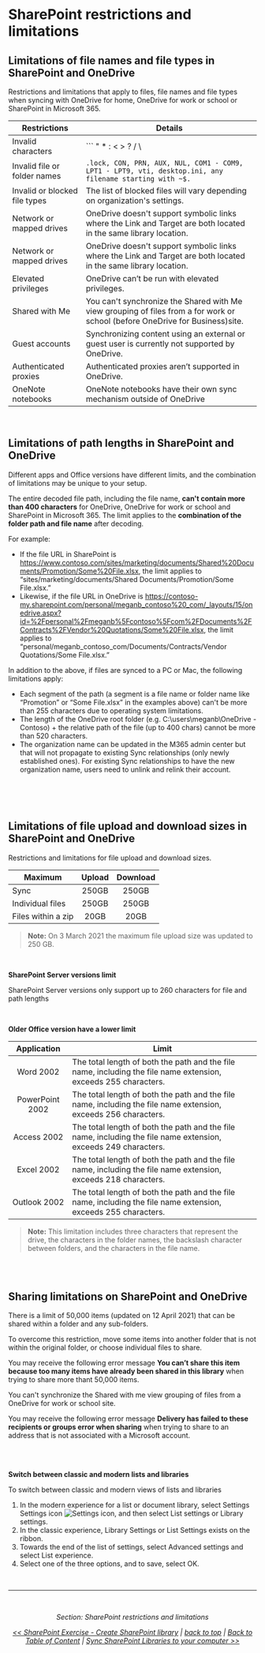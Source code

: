 
<a id="top" />

<a id="sharepoint-restrictions-and-limitations" />

# SharePoint restrictions and limitations


## Limitations of file names and file types in SharePoint and OneDrive

Restrictions and limitations that apply to files, file names and file types when syncing with OneDrive for home, OneDrive for work or school or SharePoint in Microsoft 365.

| Restrictions | Details |
|---|---|
| Invalid characters           | ``` " * : < > ? / \ | ```|
| Invalid file or folder names | ```.lock, CON, PRN, AUX, NUL, COM1 - COM9, LPT1 - LPT9, vti, desktop.ini, any filename starting with ~$. ```|
| Invalid or blocked file types| The list of blocked files will vary depending on organization's settings.|
| Network or mapped drives     | OneDrive doesn't support symbolic links where the Link and Target are both located in the same library location. |
| Network or mapped drives     | OneDrive doesn't support symbolic links where the Link and Target are both located in the same library location. |
| Elevated privileges          | OneDrive can’t be run with elevated privileges.|
| Shared with Me               | You can't synchronize the Shared with Me view grouping of files from a for work or school (before OneDrive for Business)site.|
| Guest accounts               |Synchronizing content using an external or guest user is currently not supported by OneDrive.|
| Authenticated proxies        | Authenticated proxies aren’t supported in OneDrive.|
| OneNote notebooks            | OneNote notebooks have their own sync mechanism outside of OneDrive|




<a id="limitations-of-path-lengths-in-sharepoint-and-onedrive" />

<br/>

## Limitations of path lengths in SharePoint and OneDrive

Different apps and Office versions have different limits, and the combination of limitations may be unique to your setup.

The entire decoded file path, including the file name, **can't contain more than 400 characters** for OneDrive, OneDrive for work or school and SharePoint in Microsoft 365. The limit applies to the **combination of the folder path and file name** after decoding. 

For example:
- If the file URL in SharePoint is https://www.contoso.com/sites/marketing/documents/Shared%20Documents/Promotion/Some%20File.xlsx, the limit applies to “sites/marketing/documents/Shared Documents/Promotion/Some File.xlsx.”
- Likewise, if the file URL in OneDrive is https://contoso-my.sharepoint.com/personal/meganb_contoso%20_com/_layouts/15/onedrive.aspx?id=%2Fpersonal%2Fmeganb%5Fcontoso%5Fcom%2FDocuments%2FContracts%2FVendor%20Quotations/Some%20File.xlsx, the limit applies to “personal/meganb_contoso_com/Documents/Contracts/Vendor Quotations/Some File.xlsx.”

In addition to the above, if files are synced to a PC or Mac, the following limitations apply:
- Each segment of the path (a segment is a file name or folder name like “Promotion” or “Some File.xlsx” in the examples above) can't be more than 255 characters due to operating system limitations.
- The length of the OneDrive root folder (e.g. C:\users\meganb\OneDrive - Contoso) + the relative path of the file (up to 400 chars) cannot be more than 520 characters.
- The organization name can be updated in the M365 admin center but that will not propagate to existing Sync relationships (only newly established ones). For existing Sync relationships to have the new organization name, users need to unlink and relink their account.

<br/>



<br/>

<a id="limitations-of-file-upload-and-download-sizes-in-sharepoint-and-onedrive" />

<br/>

## Limitations of file upload and download sizes in SharePoint and OneDrive

Restrictions and limitations for file upload and download sizes.


| Maximum | Upload | Download |
| --- | :---: | :---:| 
| Sync | 250GB | 250GB |
| Individual files | 250GB | 250GB | 
| Files within a zip | 20GB | 20GB| 

> **Note:** On 3 March 2021 the maximum file upload size was updated to 250 GB. 


<br/>



**SharePoint Server versions limit**

SharePoint Server versions only support up to 260 characters for file and path lengths

<br/>

**Older Office version have a lower limit**

| Application | Limit |
| :---: | --- |
| Word 2002       | The total length of both the path and the file name, including the file name extension, exceeds 255 characters.|
| PowerPoint 2002 | The total length of both the path and the file name, including the file name extension, exceeds 256 characters.|
| Access 2002     | The total length of both the path and the file name, including the file name extension, exceeds 249 characters.|
| Excel 2002      | The total length of both the path and the file name, including the file name extension, exceeds 218 characters.|
| Outlook 2002    | The total length of both the path and the file name, including the file name extension, exceeds 255 characters.|

> **Note:** This limitation includes three characters that represent the drive, the characters in the folder names, the backslash character between folders, and the characters in the file name. 


<br/>

<a id="file-upload-and-download-sizes-in-sharepoint-and-onedrive" />

<br/>

## Sharing limitations on SharePoint and OneDrive 

There is a limit of 50,000 items (updated on 12 April 2021) that can be shared within a folder and any sub-folders.

To overcome this restriction, move some items into another folder that is not within the original folder, or choose individual files to share.

You may receive the following error message **You can’t share this item because too many items have already been shared in this library** when trying to share more thant 50,000 items.


You can't synchronize the Shared with me view grouping of files from a OneDrive for work or school site.

You may receive the following error message **Delivery has failed to these recipients or groups error when sharing**  when trying to share to an address that is not associated with a Microsoft account.



<br/>

<a id="switch-between-classic-and-modern-lists-and-libraries" />

<br/>

**Switch between classic and modern lists and libraries**

To switch between classic and modern views of lists and libraries
1. In the modern experience for a list or document library, select Settings Settings icon ![Settings icon](https://www.rramoscabral.com/training/assets/MSSharePoint/IconSettings.png), and then select List settings or Library settings.
1. In the classic experience, Library Settings or List Settings exists on the ribbon.
1. Towards the end of the list of settings, select Advanced settings and select List experience.
1. Select one of the three options, and to save, select OK.





<br/>


---

<br/>

<div style="font-style: italic; text-align: center;" markdown="1">

Section: SharePoint restrictions and limitations

[<<  SharePoint Exercise - Create SharePoint library](./SharePointExecCreateShareLibrary.md) | [back to top](#top) | [Back to Table of Content](./README.md) | [ Sync SharePoint Libraries to your computer >>](./SharePointLibrariesSync.md)

</div>




